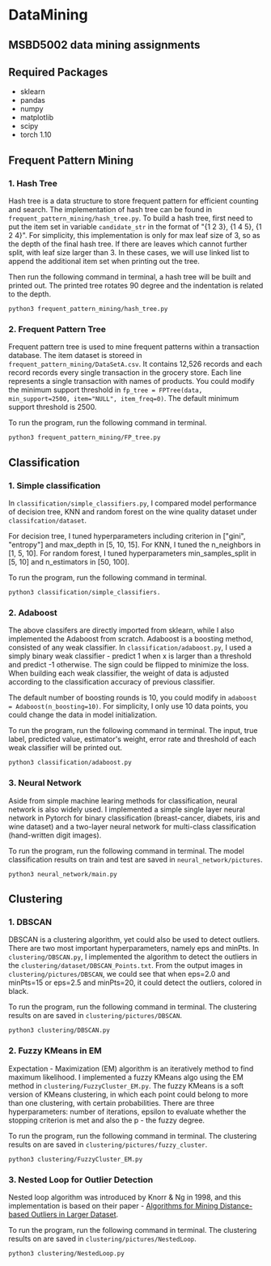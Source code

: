 # DataMining
MSBD5002 data mining assignments
---

## Required Packages
- sklearn
- pandas
- numpy
- matplotlib
- scipy
- torch 1.10

## Frequent Pattern Mining
### 1. Hash Tree

Hash tree is a data structure to store frequent pattern for efficient counting and search. The implementation of hash tree can be found in `frequent_pattern_mining/hash_tree.py`. To build a hash tree, first need to put the item set in variable `candidate_str` in the format of "{1 2 3}, {1 4 5}, {1 2 4}". For simplicity, this implementation is only for max leaf size of 3, so as the depth of the final hash tree. If there are leaves which cannot further split, with leaf size larger than 3. In these cases, we will use linked list to append the additional item set when printing out the tree.

Then run the following command in terminal, a hash tree will be built and printed out. The printed tree rotates 90 degree and the indentation is related to the depth.

```
python3 frequent_pattern_mining/hash_tree.py
```

### 2. Frequent Pattern Tree

Frequent pattern tree is used to mine frequent patterns within a transaction database. The item dataset is storeed in `frequent_pattern_mining/DataSetA.csv`. It contains 12,526 records and each record records every single transaction in the grocery store. Each line represents a single transaction with names of products. You could modify the minimum support threshold in `fp_tree = FPTree(data, min_support=2500, item="NULL", item_freq=0)`. The default minimum support threshold is 2500.

To run the program, run the following command in terminal.
```
python3 frequent_pattern_mining/FP_tree.py
```

## Classification
### 1. Simple classification

In `classification/simple_classifiers.py`, I compared model performance of decision tree, KNN and random forest on the wine quality dataset under `classifcation/dataset`.

For decision tree, I tuned hyperparameters including criterion in ["gini", "entropy"] and max_depth in [5, 10, 15].  For KNN, I tuned the n_neighbors in [1, 5, 10]. For random forest, I tuned hyperparameters min_samples_split in [5, 10] and n_estimators in [50, 100]. 

To run the program, run the following command in terminal.
```
python3 classification/simple_classifiers.
```

### 2. Adaboost

The above classifers are directly imported from sklearn, while I also implemented the Adaboost from scratch. Adaboost is a boosting method, consisted of any weak classifier. In `classification/adaboost.py`, I used a simply binary weak classifier - predict 1 when x is larger than a threshold and predict -1 otherwise. The sign could be flipped to minimize the loss. When building each weak classifier, the weight of data is adjusted according to the classification accuracy of previous classifier.

The default number of boosting rounds is 10, you could modify in `adaboost = Adaboost(n_boosting=10)`. For simplicity, I only use 10 data points, you could change the data in model initialization.

To run the program, run the following command in terminal. The input, true label, predicted value, estimator's weight, error rate and threshold of each weak classifier will be printed out.
```
python3 classification/adaboost.py
```

### 3. Neural Network

Aside from simple machine learing methods for classification, neural network is also widely used. I implemented a simple single layer neural network in Pytorch for binary classification (breast-cancer, diabets, iris and wine dataset) and a two-layer neural network for multi-class classification (hand-written digit images).

To run the program, run the following command in terminal. The model classification results on train and test are saved in `neural_network/pictures`.
```
python3 neural_network/main.py
```

## Clustering

### 1. DBSCAN

DBSCAN is a clustering algorithm, yet could also be used to detect outliers. There are two most important hyperparameters, namely eps and minPts. In `clustering/DBSCAN.py`, I implemented the algorithm to detect the outliers in the `clustering/dataset/DBSCAN_Points.txt`. From the output images in `clustering/pictures/DBSCAN`, we could see that when eps=2.0 and minPts=15 or eps=2.5 and minPts=20, it could detect the outliers, colored in black. 

To run the program, run the following command in terminal. The clustering results on are saved in `clustering/pictures/DBSCAN`.
```
python3 clustering/DBSCAN.py
```

### 2. Fuzzy KMeans in EM

Expectation - Maximization (EM) algorithm is an iteratively method to find maximum likelihood. I implemented a fuzzy KMeans algo using the EM method in `clustering/FuzzyCluster_EM.py`. The fuzzy KMeans is a soft version of KMeans clustering, in which each point could belong to more than one clustering, with certain probabilities. There are three hyperparameters: number of iterations, epsilon to evaluate whether the stopping criterion is met and also the p -  the fuzzy degree.

To run the program, run the following command in terminal. The clustering results on are saved in `clustering/pictures/fuzzy_cluster`.
```
python3 clustering/FuzzyCluster_EM.py
```

### 3. Nested Loop for Outlier Detection

Nested loop algorithm was introduced by Knorr & Ng in 1998, and this implementation is based on their paper - [Algorithms for Mining Distance-based Outliers in Larger Dataset](http://www.vldb.org/conf/1998/p392.pdf).

To run the program, run the following command in terminal. The clustering results on are saved in `clustering/pictures/NestedLoop`.
```
python3 clustering/NestedLoop.py
```